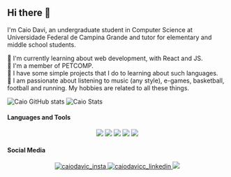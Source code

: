## Hi there 👋

I'm Caio Davi, an undergraduate student in Computer Science at Universidade Federal de Campina Grande and tutor for elementary and middle school students.  

🔭 I'm currently learning about web development, with React and JS.  
🌱 I'm a member of PETCOMP.  
💬 I have some simple projects that I do to learning about such languages.  
:information_desk_person: I am passionate about listening to music (any style), e-games, basketball, football and running. My hobbies are related to all these things.  

![Caio GitHub stats](https://github-readme-stats.vercel.app/api?username=caiodavic&count_private=true&theme=dark)
![Caio Stats](https://github-readme-stats.vercel.app/api/top-langs/?username=caiodavic&layout=compact&theme=dark)

#### Languages and Tools
<p align=center>  
  <img src="https://img.icons8.com/color/48/000000/java-coffee-cup-logo.png"/>
  <img src="https://img.icons8.com/color/48/000000/python.png"/>
  <img src="https://img.icons8.com/color/48/000000/javascript.png"/>
  <img src="https://img.icons8.com/color/48/000000/html-5.png"/>
  <img src="https://img.icons8.com/color/48/000000/css3.png"/>
  
  
  
#### Social Media
<p align =center>
  <a href="https://www.instagram.com/caiodavic/" target="blank"><img src="https://img.icons8.com/metro/26/000000/instagram-new.png" alt="caiodavic_insta"/>
  <a href="https://www.linkedin.com/in/caiodavicc/" target="blank"> <img src="https://img.icons8.com/metro/26/000000/linkedin.png" alt="caiodavicc_linkedin"/>
  <a href="mailto:caio.silva@ccc.ufcg.edu.br" target="blank"><img src="https://img.icons8.com/android/26/000000/gmail-login.png"/>
